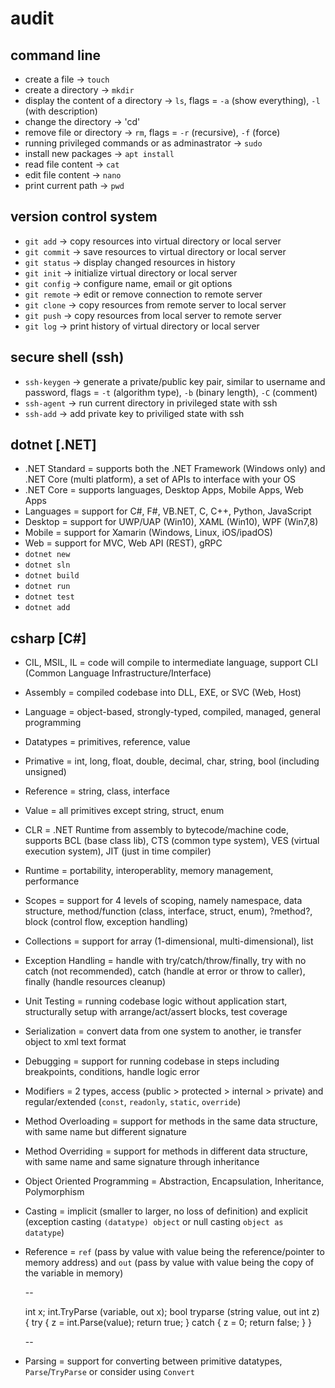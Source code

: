 # audit

## command line

  - create a file -> `touch`
  - create a directory -> `mkdir`
  - display the content of a directory -> `ls`, flags = `-a` (show everything), `-l` (with description)
  - change the directory -> 'cd'
  - remove file or directory -> `rm`, flags = `-r` (recursive), `-f` (force)
  - running privileged commands or as adminastrator -> `sudo`
  - install new packages -> `apt install`
  - read file content -> `cat`
  - edit file content -> `nano`
  - print current path -> `pwd`

## version control system

  - `git add` -> copy resources into virtual directory or local server
  - `git commit` -> save resources to virtual directory or local server
  - `git status` -> display changed resources in history
  - `git init` -> initialize virtual directory or local server
  - `git config` -> configure name, email or git options
  - `git remote` -> edit or remove connection to remote server
  - `git clone` -> copy resources from remote server to local server
  - `git push` -> copy resources from local server to remote server
  - `git log` -> print history of virtual directory or local server

## secure shell (ssh)

  - `ssh-keygen` -> generate a private/public key pair, similar to username and password, flags = `-t` (algorithm type), `-b` (binary length), `-C` (comment)
  - `ssh-agent` -> run current directory in privileged state with ssh
  - `ssh-add` -> add private key to priviliged state with ssh

## dotnet [.NET]

  - .NET Standard = supports both the .NET Framework (Windows only) and .NET Core (multi platform), a set of APIs to interface with your OS
  - .NET Core = supports languages, Desktop Apps, Mobile Apps, Web Apps
  - Languages = support for C#, F#, VB.NET, C, C++, Python, JavaScript
  - Desktop = support for UWP/UAP (Win10), XAML (Win10), WPF (Win7,8)
  - Mobile = support for Xamarin (Windows, Linux, iOS/ipadOS)
  - Web = support for MVC, Web API (REST), gRPC
  - `dotnet new`
  - `dotnet sln`
  - `dotnet build`
  - `dotnet run`
  - `dotnet test`
  - `dotnet add`

## csharp [C#]

  - CIL, MSIL, IL = code will compile to intermediate language, support CLI (Common Language Infrastructure/Interface)
  - Assembly = compiled codebase into DLL, EXE, or SVC (Web, Host)
  - Language = object-based, strongly-typed, compiled, managed, general programming
  - Datatypes = primitives, reference, value
  - Primative = int, long, float, double, decimal, char, string, bool (including unsigned)
  - Reference = string, class, interface
  - Value = all primitives except string, struct, enum
  - CLR = .NET Runtime from assembly to bytecode/machine code, supports BCL (base class lib), CTS (common type system), VES (virtual execution system), JIT (just in time compiler)
  - Runtime = portability, interoperablity, memory management, performance
  - Scopes = support for 4 levels of scoping, namely namespace, data structure, method/function (class, interface, struct, enum), ?method?, block (control flow, exception handling)
  - Collections = support for array (1-dimensional, multi-dimensional), list
  - Exception Handling = handle with try/catch/throw/finally, try with no catch (not recommended), catch (handle at error or throw to caller), finally (handle resources cleanup)
  - Unit Testing = running codebase logic without application start, structurally setup with arrange/act/assert blocks, test coverage
  - Serialization = convert data from one system to another, ie transfer object to xml text format
  - Debugging = support for running codebase in steps including breakpoints, conditions, handle logic error
  - Modifiers = 2 types, access (public > protected > internal > private) and regular/extended (`const`, `readonly`, `static`, `override`)
  - Method Overloading = support for methods in the same data structure, with same name but different signature
  - Method Overriding = support for methods in different data structure, with same name and same signature through inheritance
  - Object Oriented Programming = Abstraction, Encapsulation, Inheritance, Polymorphism
  - Casting = implicit (smaller to larger, no loss of definition) and explicit (exception casting `(datatype) object` or null casting `object as datatype`)
  - Reference = `ref` (pass by value with value being the reference/pointer to memory address) and `out` (pass by value with value being the copy of the variable in memory)

    --  
    
    int x; 
    int.TryParse (variable, out x);
    bool tryparse (string value, out int z)
    {
      try
      {
        z = int.Parse(value);
        return true;
      }
      catch
      {
        z = 0;
        return false;
      }
    }

    --

  - Parsing = support for converting between primitive datatypes, `Parse`/`TryParse` or consider using `Convert`
  
